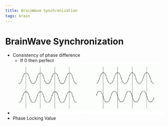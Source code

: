 ```yaml
---
title: BrainWave Synchronization
tags: brain
---
```


# BrainWave Synchronization
- Consistency of phase difference
	- If 0 then perfect
- ![im](assets/Pasted%20Image%2020220502161821.png)
- Phase Locking Value
























































































